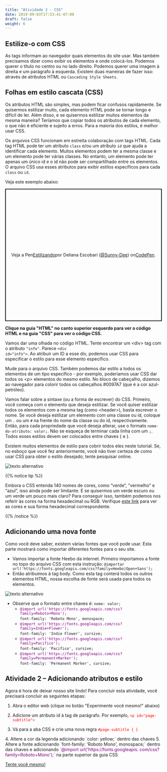 ```yaml
---
title: "Atividade 2 - CSS"
date: 2019-09-03T17:53:41-07:00
draft: false
weight: 6
---
```


## Estilize-o com CSS

As tags informam ao navegador quais elementos do site usar. Mas também precisamos dizer como exibir os elementos e onde colocá-los. Podemos querer o título no centro ou no lado direito. Podemos querer uma imagem à direita e um parágrafo à esquerda. Existem duas maneiras de fazer isso: através de atributos HTML ou `Cascading Style Sheets`.

## Folhas em estilo cascata (CSS)

Os atributos HTML são simples, mas podem ficar confusos rapidamente. Se quisermos estilizar muito, cada elemento HTML pode se tornar longo e difícil de ler. Além disso, e se quisermos estilizar muitos elementos da mesma maneira? Teríamos que copiar todos os atributos de cada elemento, o que não é eficiente e sujeito a erros. Para a maioria dos estilos, é melhor usar CSS.

Os arquivos CSS funcionam em estreita colaboração com tags HTML. Cada tag HTML pode ter um atributo `class` e/ou um atributo `id` que ajuda a identificar cada elemento. Muitos elementos podem ter a mesma classe e um elemento pode ter várias classes. No entanto, um elemento pode ter apenas um único id e o id não pode ser compartilhado entre os elementos. O arquivo CSS usa esses atributos para exibir estilos específicos para cada `class` ou `id`.

Veja este exemplo abaixo:
<p class="codepen" data-height="426" data-theme-id="dark" data-default-tab="css,result" data-user="Sunny-Dee" data-slug-hash="qgvpQE" style="height: 426px; box-sizing: border-box; display: flex; align-items: center; justify-content: center; border: 2px solid black; margin: 1em 0; padding: 1em;" data-pen-title="Estilizando"> Veja a Pen <a href="https://codepen.io/Sunny-Dee/pen/qgvpQE/"> Estilizando</a> por Deliana Escobari (<a href="https://codepen.io/Sunny-Dee">@Sunny-Dee</a>) on <a href="https://codepen.io">CodePen</a>.</p>
<script async src="//assets.codepen.io/assets/embed/ei.js"></script>
<b>Clique na guia "HTML" no canto superior esquerdo para ver o código HTML e na guia "CSS" para ver o código CSS.</b>

Vamos dar uma olhada no código HTML. Tente encontrar um &lt;div&gt; tag com o atributo <code>"info"</code>. Parece <code>&lt;div id="info"&gt;</code>. Ao atribuir um ID a esse div, podemos usar CSS para especificar o estilo para esse elemento específico.

Mude para o arquivo CSS. Também podemos dar estilo a todos os elementos de um tipo específico - por exemplo, poderíamos usar CSS dar todos os &lt;p&gt; elementos do mesmo estilo. No bloco de cabeçalho, dizemos ao navegador para colorir todos os cabeçalhos #0097A7 (que é a cor azul-petróleo).

Vamos falar sobre a sintaxe (ou a forma de escrever) do CSS. Primeiro, você começa com o elemento que deseja estilizar. Se você quiser estilizar todos os elementos com a mesma tag (como &lt;header&gt;), basta escrever o nome. Se você deseja estilizar um elemento com uma classe ou id, coloque um <code>.</code> ou um <code>#</code> na frente do nome da classe ou do id, respectivamente. Então, para cada propriedade que você deseja alterar, use o formato <code>nome-do-atributo: valor;</code>. Não se esqueça de terminar cada linha com um <code>;</code>. Todos esses estilos devem ser colocados entre chaves { e }.

Existem muitos elementos de estilo para cobrir todos eles neste tutorial. Se, no esboço que você fez anteriormente, você não tiver certeza de como usar CSS para obter o estilo desejado, tente pesquisar online.

![texto alternativo](../media/web-search.gif "gif de css de pesquisa na web")

{{% notice tip %}}

Embora o CSS entenda 140 nomes de cores, como “verde”, “vermelho” e “azul”, isso ainda pode ser limitante. E se quisermos um verde escuro ou um verde um pouco mais claro? Para conseguir isso, também podemos nos referir às cores na forma hexadecimal ou RGB. Verifique <a href="https://htmlcolorcodes.com/color-names/" target="_blank">este link</a> para ver as cores e sua forma hexadecimal correspondente.

{{% /notice %}}

## Adicionando uma nova fonte

Como você deve saber, existem várias fontes que você pode usar. Esta parte mostrará como importar diferentes fontes para o seu site.

- Vamos importar a fonte Heebo da internet. Primeiro importamos a fonte no topo do arquivo CSS com esta instrução:
`@importar url('https://fonts.googleapis.com/css?family=Heebo|Open+Sans');`
- Então atribuímos à tag body. Como esta tag conterá todos os outros elementos HTML, nossa escolha de fonte será usada para todos os elementos.

![texto alternativo](../media/bodytag.PNG "exemplo de tag body")

- Observe que o formato entre chaves é: `nome: valor;`
  - <span style="color:purple">`@import url('https://fonts.googleapis.com/css?family=Roboto+Mono');` </span><br> `font-family: 'Roboto Mono', monospace;`
  - <span style="color:purple"> `@import url('https://fonts.googleapis.com/css?family=Indie+Flower');`</span><br> `font-family: 'Indie Flower', cursive;`
  - <span style="color:purple">`@import url('https://fonts.googleapis.com/css?family=Pacifico');` </span><br> `font-family: 'Pacifico', cursive;`
  - <span style="color:purple">`@import url('https://fonts.googleapis.com/css?family=Permanent+Marker');`</span><br> `font-family: 'Permanent Marker', cursive;`

## Atividade 2 – Adicionando atributos e estilo

Agora é hora de deixar nosso site lindo! Para concluir esta atividade, você precisará concluir as seguintes etapas:

1. Abra o editor web (clique no botão "Experimente você mesmo!" abaixo)
2. Adicione um atributo id à tag de parágrafo. Por exemplo,
<font color="red">`<p id="page-subtitle">`</font>

3. Vá para a aba CSS e crie uma nova regra
<font color="red">`#page-subtitle
{
}`
</font>
4. Altere a cor da legenda adicionando `color: yellow;` dentro das chaves
5. Altere a fonte adicionando `font-family: 'Roboto Mono', monospace;` dentro das chaves e adicionando <span style="color:purple">`@import url('https://fonts.googleapis. com/css?family=Roboto+Mono');`</span> na parte superior da guia CSS
                            
<a class="my-2 mx-4 btn btn-info" href="https://codepen.io/Sunny-Dee/pen/qgvpQE" target="_blank">Tente você mesmo!</a>